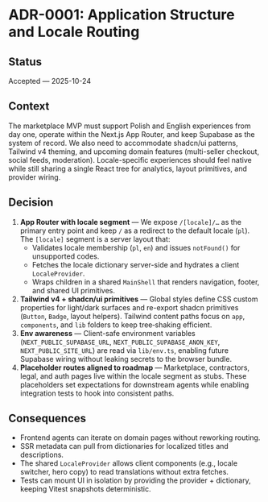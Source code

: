 # ADR-0001: Application Structure and Locale Routing

## Status

Accepted — 2025-10-24

## Context

The marketplace MVP must support Polish and English experiences from day one, operate within the Next.js App Router, and keep Supabase as the system of record. We also need to accommodate shadcn/ui patterns, Tailwind v4 theming, and upcoming domain features (multi-seller checkout, social feeds, moderation). Locale-specific experiences should feel native while still sharing a single React tree for analytics, layout primitives, and provider wiring.

## Decision

1. **App Router with locale segment** — We expose `/[locale]/…` as the primary entry point and keep `/` as a redirect to the default locale (`pl`). The `[locale]` segment is a server layout that:
   - Validates locale membership (`pl`, `en`) and issues `notFound()` for unsupported codes.
   - Fetches the locale dictionary server-side and hydrates a client `LocaleProvider`.
   - Wraps children in a shared `MainShell` that renders navigation, footer, and shared UI primitives.
2. **Tailwind v4 + shadcn/ui primitives** — Global styles define CSS custom properties for light/dark surfaces and re-export shadcn primitives (`Button`, `Badge`, layout helpers). Tailwind content paths focus on `app`, `components`, and `lib` folders to keep tree‑shaking efficient.
3. **Env awareness** — Client-safe environment variables (`NEXT_PUBLIC_SUPABASE_URL`, `NEXT_PUBLIC_SUPABASE_ANON_KEY`, `NEXT_PUBLIC_SITE_URL`) are read via `lib/env.ts`, enabling future Supabase wiring without leaking secrets to the browser bundle.
4. **Placeholder routes aligned to roadmap** — Marketplace, contractors, legal, and auth pages live within the locale segment as stubs. These placeholders set expectations for downstream agents while enabling integration tests to hook into consistent paths.

## Consequences

- Frontend agents can iterate on domain pages without reworking routing.
- SSR metadata can pull from dictionaries for localized titles and descriptions.
- The shared `LocaleProvider` allows client components (e.g., locale switcher, hero copy) to read translations without extra fetches.
- Tests can mount UI in isolation by providing the provider + dictionary, keeping Vitest snapshots deterministic.
